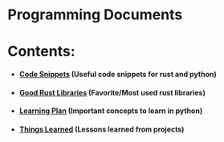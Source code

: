 # Programming Documents

# Contents:
- #### [Code Snippets](https://aron-aitf.github.io/programing_documents/docs/code_snippets.html) (Useful code snippets for rust and python)
- #### [Good Rust Libraries](https://aron-aitf.github.io/programing_documents/docs/good_rust_libraries.html) (Favorite/Most used rust libraries)
- #### [Learning Plan](https://aron-aitf.github.io/programing_documents/docs/learning_plan.html) (Important concepts to learn in python)
- #### [Things Learned](https://aron-aitf.github.io/programing_documents/docs/things_learned.html) (Lessons learned from projects)
